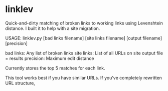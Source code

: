 # linklev
Quick-and-dirty matching of broken links to working links using Levenshtein distance. I built it to help with a site migration.

USAGE: linklev.py [bad links filename] [site links filename] [output filename] [precision]

bad links: Any list of broken links
site links: List of all URLs on site
output file = results
precision: Maximum edit distance

Currently stores the top 5 matches for each link.

This tool works best if you have similar URLs. If you've completely rewritten URL structure,
